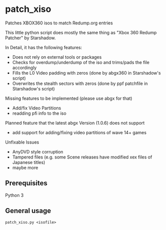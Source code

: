 # patch_xiso
Patches XBOX360 isos to match Redump.org entries

This little python script does mostly the same thing as "Xbox 360 Redump Patcher" by Starshadow.

In Detail, it has the following features:
* Does not rely on external tools or packages
* Checks for overdump/underdump of the iso and trims/pads the file accordingly
* Fills the L0 Video padding with zeros (done by abgx360 in Starshadow's script)
* Overwrites the stealth sectors with zeros (done by ppf patchfile in Starshadow's script)


Missing features to be implemented (please use abgx for that)
* Add/fix Video Partitions
* readding pfi info to the iso


Planned feature that the latest abgx Version (1.0.6) does not support
* add support for adding/fixing video partitions of wave 14+ games

Unfixable Issues
* AnyDVD style corruption
* Tampered files (e.g. some Scene releases have modified xex files of Japanese titles)
* maybe more

## Prerequisites
Python 3

## General usage
```
patch_xiso.py <isofile>
```
